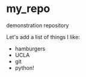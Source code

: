# my_repo
demonstration repository

Let's add a list of things I like:

+ hamburgers
+ UCLA
+ git
+ python!
